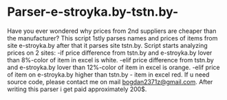 # Parser-e-stroyka.by-tstn.by-
Have you ever wondered why prices from 2nd suppliers are cheaper than the manufacturer?
This script 1stly parses names and prices of items from site e-stroyka.by after that it parses site tstn.by.
Script starts analyzing prices on 2 sites:
-if price difference from tstn.by and e-stroyka.by lover than 8%-color of item in excel is white.
-elif price difference from tstn.by and e-stroyka.by lover than 12%-color of item in excel is orange.
-elif price of item on e-stroyka.by higher than tstn.by - item in excel red.
If u need source code, please contact me on mail bogdan2371z@gmail.com.
After writing this parser i get paid approximately 200$.
